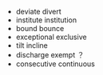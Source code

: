 - deviate divert
- institute institution
- bound bounce
- exceptional exclusive
- tilt incline
- discharge exempt ？
- consecutive continuous